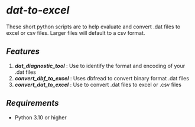# ***dat-to-excel***

These short python scripts are to help evaluate and convert .dat files to excel or csv files. Larger files will default to a csv format.

## ***Features***
1. ***dat_diagnostic_tool*** : Use to identify the format and encoding of your .dat files
2. ***convert_dbf_to_excel*** : Uses dbfread to convert binary format .dat files
3. ***convert_dat_to_excel*** : Use to convert .dat files to excel or .csv files

## ***Requirements***

- Python 3.10 or higher
